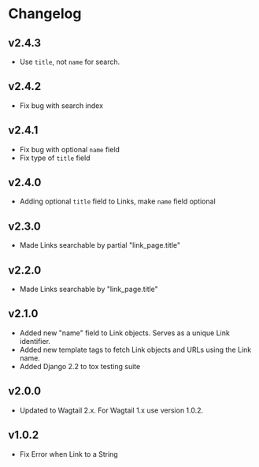 # Changelog

## v2.4.3

- Use `title`, not `name` for search.

## v2.4.2

- Fix bug with search index

## v2.4.1

- Fix bug with optional `name` field
- Fix type of `title` field

## v2.4.0

- Adding optional `title` field to Links, make `name` field optional

## v2.3.0

- Made Links searchable by partial "link_page.title"

## v2.2.0

- Made Links searchable by "link_page.title"

## v2.1.0

- Added new "name" field to Link objects. Serves as a unique Link identifier.
- Added new template tags to fetch Link objects and URLs using the Link name.
- Added Django 2.2 to tox testing suite


## v2.0.0

- Updated to Wagtail 2.x. For Wagtail 1.x use version 1.0.2.


## v1.0.2

- Fix Error when Link to a String
